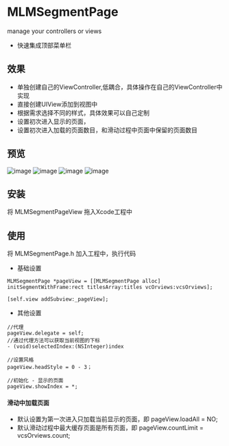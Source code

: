 # MLMSegmentPage
manage your controllers or views

* 快速集成顶部菜单栏

## 效果
 * 单独创建自己的ViewController,低耦合，具体操作在自己的ViewController中实现
 * 直接创建UIView添加到视图中
 * 根据需求选择不同的样式，具体效果可以自己定制
 * 设置初次进入显示的页面，
 * 设置初次进入加载的页面数目，和滑动过程中页面中保留的页面数目

## 预览

![image](https://github.com/MengLiMing/MLMSegmentPage/blob/master/gif/default.gif)
![image](https://github.com/MengLiMing/MLMSegmentPage/blob/master/gif/line.gif)
![image](https://github.com/MengLiMing/MLMSegmentPage/blob/master/gif/arrow.gif)
![image](https://github.com/MengLiMing/MLMSegmentPage/blob/master/gif/slide.gif)

## 安装

将 MLMSegmentPageView 拖入Xcode工程中

## 使用
将 MLMSegmentPage.h 加入工程中，执行代码

* 基础设置
```objc
MLMSegmentPage *pageView = [[MLMSegmentPage alloc] initSegmentWithFrame:rect titlesArray:titles vcOrviews:vcsOrviews];
      
[self.view addSubview:_pageView];
```

* 其他设置
```objc
//代理
pageView.delegate = self;
//通过代理方法可以获取当前视图的下标
- (void)selectedIndex:(NSInteger)index

//设置风格
pageView.headStyle = 0 - 3；

//初始化 - 显示的页面
pageView.showIndex = *;

```

#### 滑动中加载页面
* 默认设置为第一次进入只加载当前显示的页面，即 pageView.loadAll = NO;
* 默认滑动过程中最大缓存页面是所有页面，即 pageView.countLimit = vcsOrviews.count;
      
      
      
      
      

